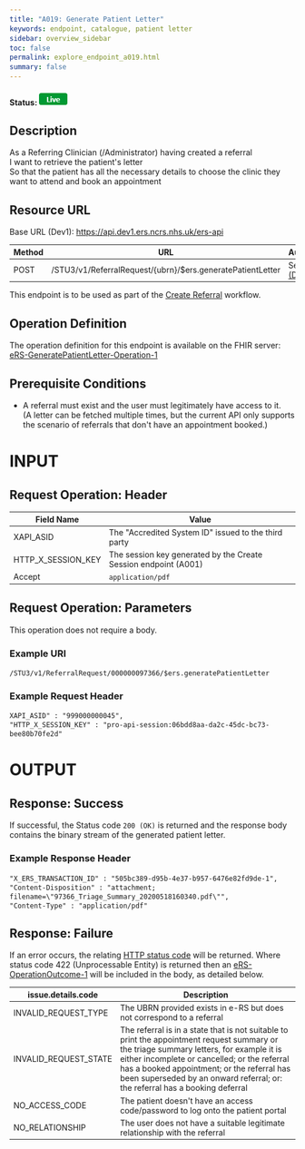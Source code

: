 ```yaml
---
title: "A019: Generate Patient Letter"
keywords: endpoint, catalogue, patient letter
sidebar: overview_sidebar
toc: false
permalink: explore_endpoint_a019.html
summary: false
---
```


#### Status: ![Live](images/icons/api_live.png)

## Description
As a Referring Clinician (/Administrator) having created a referral  
I want to retrieve the patient's letter  
So that the patient has all the necessary details to choose the clinic they want to attend and book an appointment  

## Resource URL
Base URL (Dev1): https://api.dev1.ers.ncrs.nhs.uk/ers-api  

| Method | URL | Authentication |
| -------------| --- | ---------------- |
| POST | /STU3/v1/ReferralRequest/{ubrn}/$ers.generatePatientLetter | Session Token [(Details)](develop_business_flow_bf001.html) |

This endpoint is to be used as part of the [Create Referral](develop_business_flow_bf004.html) workflow.

## Operation Definition
The operation definition for this endpoint is available on the FHIR server: [eRS-GeneratePatientLetter-Operation-1](https://fhir.nhs.uk/STU3/OperationDefinition/eRS-GeneratePatientLetter-Operation-1)

## Prerequisite Conditions
- A referral must exist and the user must legitimately have access to it.   
(A letter can be fetched multiple times, but the current API only supports the scenario of referrals that don't have an appointment booked.)

# INPUT

## Request Operation: Header

| Field Name | Value |
| ---- | ---- |
| XAPI_ASID | The "Accredited System ID" issued to the third party |
| HTTP_X_SESSION_KEY | The session key generated by the Create Session endpoint (A001)  |
| Accept | `application/pdf` |

## Request Operation: Parameters
This operation does not require a body.

### Example URI
```http
/STU3/v1/ReferralRequest/000000097366/$ers.generatePatientLetter
```

### Example Request Header
```http
XAPI_ASID" : "999000000045",
"HTTP_X_SESSION_KEY" : "pro-api-session:06bdd8aa-da2c-45dc-bc73-bee80b70fe2d"
```

# OUTPUT
## Response: Success
If successful, the Status code `200 (OK)` is returned and the response body contains the binary stream of the generated patient letter.

### Example Response Header
```http
"X_ERS_TRANSACTION_ID" : "505bc389-d95b-4e37-b957-6476e82fd9de-1",
"Content-Disposition" : "attachment; filename=\"97366_Triage_Summary_20200518160340.pdf\"",
"Content-Type" : "application/pdf"
```

## Response: Failure
If an error occurs, the relating [HTTP status code](explore_error_messages.html) will be returned. Where status code 422 (Unprocessable Entity) is returned then an [eRS-OperationOutcome-1](https://fhir.nhs.uk/STU3/StructureDefinition/eRS-OperationOutcome-1) will be included in the body, as detailed below.  

| issue.details.code | Description |
| ------------------ | ------ |
| INVALID_REQUEST_TYPE | The UBRN provided exists in e-RS but does not correspond to a referral |
| INVALID_REQUEST_STATE | The referral is in a state that is not suitable to print the appointment request summary or the triage summary letters, for example it is either incomplete or cancelled; or the referral has a booked appointment; or the referral has been superseded by an onward referral; or: the referral has a booking deferral |  
| NO_ACCESS_CODE | The patient doesn't have an access code/password to log onto the patient portal |
| NO_RELATIONSHIP | The user does not have a suitable legitimate relationship with the referral |
